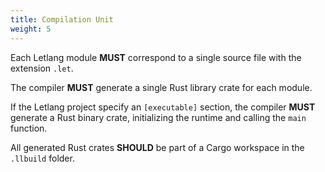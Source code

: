 ```yaml
---
title: Compilation Unit
weight: 5
---
```


Each Letlang module **MUST** correspond to a single source file with the
extension `.let`.

The compiler **MUST** generate a single Rust library crate for each module.

If the Letlang project specify an `[executable]` section, the compiler **MUST**
generate a Rust binary crate, initializing the runtime and calling the `main`
function.

All generated Rust crates **SHOULD** be part of a Cargo workspace in the
`.llbuild` folder.
